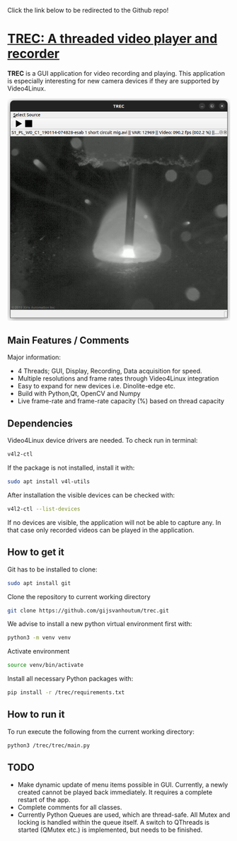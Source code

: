 Click the link below to be redirected to the Github repo!

# <a href="https://github.com/gijsvanhoutum/trec">TREC: A threaded video player and recorder </a>

**TREC** is a GUI application for video recording and playing. This application 
is especially interesting for new camera devices if they are supported by
Video4Linux.

<img src="icons/screenshot.png?raw=true"/>

## Main Features / Comments
Major information:

  - 4 Threads; GUI, Display, Recording, Data acquisition for speed.
  - Multiple resolutions and frame rates through Video4Linux integration
  - Easy to expand for new devices i.e. Dinolite-edge etc.
  - Build with Python,Qt, OpenCV and Numpy
  - Live frame-rate and frame-rate capacity (%) based on thread capacity

## Dependencies
Video4Linux device drivers are needed. To check run in terminal:
```sh
v4l2-ctl
```
If the package is not installed, install it with:
```sh
sudo apt install v4l-utils
```
After installation the visible devices can be checked with:
```sh
v4l2-ctl --list-devices
```
If no devices are visible, the application will not be able to capture any. 
In that case only recorded videos can be played in the application.

## How to get it

Git has to be installed to clone: 
```sh
sudo apt install git
```
Clone the repository to current working directory
```sh
git clone https://github.com/gijsvanhoutum/trec.git
```
We advise to install a new python virtual environment first with:
```sh
python3 -m venv venv
```
Activate environment
```sh
source venv/bin/activate
```
Install all necessary Python packages with:
```sh
pip install -r /trec/requirements.txt
```
## How to run it

To run execute the following from the current working directory:
```sh
python3 /trec/trec/main.py
```

## TODO

- Make dynamic update of menu items possible in GUI. Currently, a newly created
cannot be played back immediately. It requires a complete restart of the app.
- Complete comments for all classes. 
- Currently Python Queues are used, which are thread-safe. All Mutex and locking 
is handled within the queue itself. A switch to QThreads is started (QMutex etc.)
is implemented, but needs to be finished.